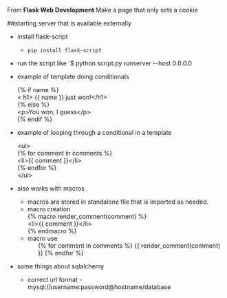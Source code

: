 From **Flask Web Development**
Make a page that only sets a cookie

##starting server that is available externally

* install flask-script
    * `pip install flask-script`
* run the script like `$ python script.py runserver --host 0.0.0.0

* example of template doing conditionals  

    {% if name %}  
        &lt; h1> {{ name }} just won!&lt;/h1>  
    {% else %}  
        &lt;p>You won, I guess&lt;/p>  
    {% endif %}  

* example of looping through a conditional in a template

    &lt;ul>  
        {% for comment in comments %}  
            &lt;li>{{ comment }}&lt;/li>  
        {% endfor %}  
    &lt;/ul>  

* also works with macros
    * macros are stored in standalone file that is imported 
    as needed.
    * macro creation  
        {% macro render_comment(comment) %}  
            &lt;li>{{ comment }}&lt;/li>  
        {% endmacro %}  
    * macro use  
        <ul>  
            {% for comment in comments %}  
                {{ render_comment(comment) }}  
            {% endfor %}  
        </ul>  

* some things about sqlalchemy
    * correct url format - mysql://username:password@hostname/database